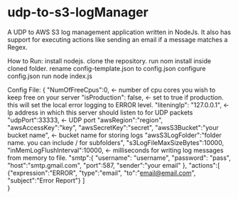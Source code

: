 # udp-to-s3-logManager
A UDP to AWS S3 log management application written in NodeJs. It also has support for executing actions like sending an email if a message matches a Regex.

How to Run:
install nodejs.
clone the repository.
run nom install inside cloned folder.
rename config-template.json to config.json
configure config.json
run node index.js


Config File:
{
    "NumOfFreeCpus":0, <- number of cpu cores you wish to keep free on your server
    "isProduction": false, <- set to true if production. this will set the local error logging to ERROR level.
    "liteningIp": "127.0.0.1", <- Ip address in which this server should listen to for UDP packets
    "udpPort":33333, <- UDP port
    "awsRegion":"region", 
    "awsAccessKey":"key", 
    "awsSecretKey":"secret",
    "awsS3Bucket":"your bucket name", <- bucket name for storing logs
    "awsS3LogFolder":"folder name. you can include / for subfolders",
    "s3LogFileMaxSizeBytes":10000,
    "inMemLogFlushInterval":10000, <- milliseconds for writing log messages from memory to file. 
    "smtp":{
            "username": "username",
            "password": "pass",
            "host":"smtp.gmail.com",
            "port":587,
            "sender":"your email"
    },
    "actions":[
        {"expression":"ERROR", "type":"email", "to":"email@email.com", "subject":"Error Report"}
    ]     
}
